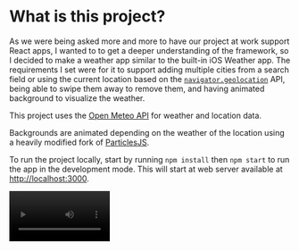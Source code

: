 # What is this project?

As we were being asked more and more to have our project at work support React apps, I wanted to to get a deeper understanding of the framework, so I decided to make a weather app similar to the built-in iOS Weather app. The requirements I set were for it to support adding multiple cities from a search field or using the current location based on the [`navigator.geolocation`](https://www.google.com/url?sa=t&rct=j&q=&esrc=s&source=web&cd=&cad=rja&uact=8&ved=2ahUKEwiX_cXmj7T8AhXGkmoFHZu7A7gQFnoECB4QAQ&url=https%3A%2F%2Fdeveloper.mozilla.org%2Fen-US%2Fdocs%2FWeb%2FAPI%2FNavigator%2Fgeolocation&usg=AOvVaw3J1gfFvRKpnrPqoPo6GV4W) API, being able to swipe them away to remove them, and having animated background to visualize the weather.

This project uses the [Open Meteo API](https://open-meteo.com) for weather  and location data.

Backgrounds are animated depending on the weather of the location using a heavily modified fork of [ParticlesJS](https://vincentgarreau.com/particles.js/).

To run the project locally, start by running `npm install` then `npm start` to run the app in the development mode. This will start at web server available at [http://localhost:3000](http://localhost:3000).

<video src='https://github.com/adjwilli/weather-app-react/assets/260890/aac7edf3-1dbf-4660-a585-ac494a74fd57' width=180/>
